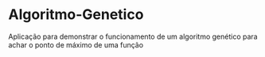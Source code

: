 # Algoritmo-Genetico
Aplicação para demonstrar o funcionamento de um algoritmo genético para achar o ponto de máximo de uma função
